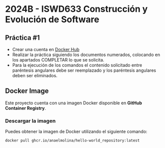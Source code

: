 #  2024B - ISWD633 Construcción y Evolución de Software
## Práctica #1
- Crear una cuenta en [Docker Hub](https://hub.docker.com/)
- Realizar la práctica siguiendo los documentos numerados, colocando en los apartados COMPLETAR lo que se solicita.
- Para la ejecución de los comandos el contenido solicitado entre paréntesis angulares debe ser reemplazado y los paréntesis angulares deben ser eliminados.

## Docker Image

Este proyecto cuenta con una imagen Docker disponible en **GitHub Container Registry**.

### Descargar la imagen

Puedes obtener la imagen de Docker utilizando el siguiente comando:

```bash
docker pull ghcr.io/anaelmolina/hello-world_repository:latest
